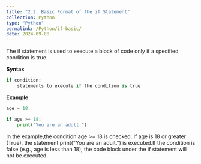 ```yaml
---
title: "2.2. Basic Format of the if Statement"
collection: Python
type: "Python"
permalink: /Python/if-basic/
date: 2024-09-08
---
```


The if statement is used to execute a block of code only if a specified condition is true.

**Syntax**
```python
if condition:
    statements to execute if the condition is true
```
**Example**
```python
age = 18

if age >= 18:
    print("You are an adult.")
```
In the example,the condition age >= 18 is checked. If age is 18 or greater (True), the statement print("You are an adult.") is executed.If the condition is false (e.g., age is less than 18), the code block under the if statement will not be executed.